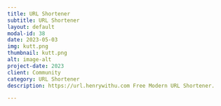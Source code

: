 ```yaml
---
title: URL Shortener
subtitle: URL Shortener
layout: default
modal-id: 38
date: 2023-05-03
img: kutt.png
thumbnail: kutt.png
alt: image-alt
project-date: 2023
client: Community
category: URL Shortener
description: https://url.henrywithu.com Free Modern URL Shortener.

---
```

